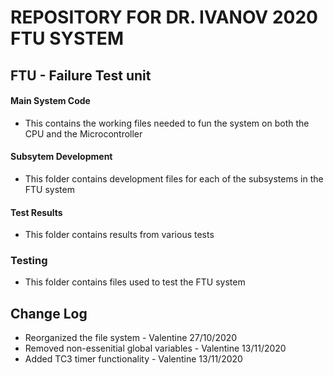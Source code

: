 # REPOSITORY FOR DR. IVANOV 2020 FTU SYSTEM
## FTU - Failure Test unit

#### Main System Code
- This contains the working files needed to fun the system on both the CPU and the Microcontroller

#### Subsytem Development
- This folder contains development files for each of the subsystems in the FTU system

#### Test Results
- This folder contains results from various tests

### Testing
- This folder contains files used to test the FTU system

## Change Log
- Reorganized the file system - Valentine 27/10/2020
- Removed non-essenitial global variables - Valentine 13/11/2020
- Added TC3 timer functionality - Valentine 13/11/2020
